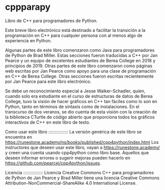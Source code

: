 # cppparapy

Libro de C++ para programadores de Python.

Este breve libro electrónico está destinado a facilitar la transición a la programación en C++ para cualquier persona con al menos algo de experiencia en Python.

Algunas partes de este libro comenzaron como Java para programadores de Python de Brad Miller. Estas secciones fueron traducidas a C++ por Jan Pearce y un equipo de excelentes estudiantes de Berea College en 2018 y principios de 2019. Otras partes de este libro comenzaron como páginas web escritas por Jan Pearce como apoyo para una clase de programación en C++ de Berea College. Otras secciones fueron escritas recientemente por Jan Pearce para este libro electrónico.

Se debe un reconocimiento especial a Jesse Walker-Schadler, quien, cuando solo era estudiante en el curso de estructuras de datos de Berea College, tuvo la visión de hacer gráficos en C++ tan fáciles como lo son en Python, tanto en términos de sintaxis como de instalaciones. En el transcurso de dos veranos, se dio cuenta de esta visión con la creación de la biblioteca CTurtle de código abierto que proporciona todos los gráficos interactivos de C++ en este libro de texto.

Como usar este libro
::::::::::::::::
La versión genérica de este libro se encuentra en https://runestone.academy/ns/books/published/cpp4python/index.html
Los instructores que deseen usar este libro, vayan a https://runestone.academy/ y creen una cuenta usando cpp4python como libro base.
Aquellos que deseen informar errores o sugerir mejoras pueden hacerlo en https://github.com/pearcej/cpp4python/issues.


Licencia
::::::::::::::::
Licencia Creative Commons
C++ para programadores de Python de Jan Pearce y Brad Miller tiene una licencia Creative Commons Attribution-NonCommercial-ShareAlike 4.0 International License.
